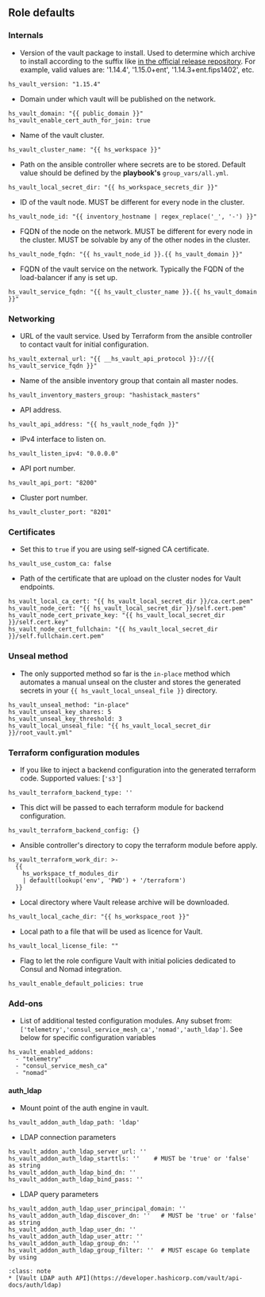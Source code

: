 
```{include} ../../../../roles/vault/README.md
```

## Role defaults

### Internals

* Version of the vault package to install.
Used to determine which archive to install according to the suffix like
[in the official release repository](https://releases.hashicorp.com/vault/). For example,
valid values are: '1.14.4', '1.15.0+ent', '1.14.3+ent.fips1402', etc.

```
hs_vault_version: "1.15.4"
```

* Domain under which vault will be published on the network.

```
hs_vault_domain: "{{ public_domain }}"
hs_vault_enable_cert_auth_for_join: true
```

* Name of the vault cluster.

```
hs_vault_cluster_name: "{{ hs_workspace }}"
```

* Path on the ansible controller where secrets are to be stored. Default value should be
defined by the __playbook's__ `group_vars/all.yml`.
```
hs_vault_local_secret_dir: "{{ hs_workspace_secrets_dir }}"
```

* ID of the vault node. MUST be different for every node in the cluster.

```
hs_vault_node_id: "{{ inventory_hostname | regex_replace('_', '-') }}"
```

* FQDN of the node on the network. MUST be different for every node in the cluster. MUST
be solvable by any of the other nodes in the cluster.

```
hs_vault_node_fqdn: "{{ hs_vault_node_id }}.{{ hs_vault_domain }}"
```

* FQDN of the vault service on the network. Typically the FQDN of the load-balancer
if any is set up.
```
hs_vault_service_fqdn: "{{ hs_vault_cluster_name }}.{{ hs_vault_domain }}"

```
### Networking

* URL of the vault service. Used by Terraform from the ansible controller
to contact vault for initial configuration.
```
hs_vault_external_url: "{{ __hs_vault_api_protocol }}://{{ hs_vault_service_fqdn }}"

```
* Name of the ansible inventory group that contain all master nodes.
```
hs_vault_inventory_masters_group: "hashistack_masters"
```

* API address.

```
hs_vault_api_address: "{{ hs_vault_node_fqdn }}"
```

* IPv4 interface to listen on.

```
hs_vault_listen_ipv4: "0.0.0.0"
```

* API port number.

```
hs_vault_api_port: "8200"
```

* Cluster port number.

```
hs_vault_cluster_port: "8201"

```
### Certificates

* Set this to `true` if you are using self-signed CA certificate.
```
hs_vault_use_custom_ca: false

```
* Path of the certificate that are upload on the cluster nodes for
Vault endpoints.
```
hs_vault_local_ca_cert: "{{ hs_vault_local_secret_dir }}/ca.cert.pem"
hs_vault_node_cert: "{{ hs_vault_local_secret_dir }}/self.cert.pem"
hs_vault_node_cert_private_key: "{{ hs_vault_local_secret_dir }}/self.cert.key"
hs_vault_node_cert_fullchain: "{{ hs_vault_local_secret_dir }}/self.fullchain.cert.pem"

```
### Unseal method

* The only supported method so far is the `in-place` method which automates a manual unseal on the cluster
and stores the generated secrets in your `{{ hs_vault_local_unseal_file }}` directory.
```
hs_vault_unseal_method: "in-place"
hs_vault_unseal_key_shares: 5
hs_vault_unseal_key_threshold: 3
hs_vault_local_unseal_file: "{{ hs_vault_local_secret_dir }}/root_vault.yml"

```
### Terraform configuration modules

* If you like to inject a backend configuration into the generated terraform code.
Supported values: [`'s3'`]
```
hs_vault_terraform_backend_type: ''

```
* This dict will be passed to each terraform module for backend configuration.
```
hs_vault_terraform_backend_config: {}

```
* Ansible controller's directory to copy the terraform module before apply.
```
hs_vault_terraform_work_dir: >-
  {{
    hs_workspace_tf_modules_dir
    | default(lookup('env', 'PWD') + '/terraform')
  }}

```
* Local directory where Vault release archive will be downloaded.
```
hs_vault_local_cache_dir: "{{ hs_workspace_root }}"

```
* Local path to a file that will be used as licence for Vault.
```
hs_vault_local_license_file: ""

```
* Flag to let the role configure Vault with initial policies dedicated to Consul
and Nomad integration.
```
hs_vault_enable_default_policies: true

```
### Add-ons

* List of additional tested configuration modules. Any subset from:
`['telemetry','consul_service_mesh_ca','nomad','auth_ldap']`.
See below for specific configuration variables
```
hs_vault_enabled_addons:
  - "telemetry"
  - "consul_service_mesh_ca"
  - "nomad"

```
#### auth_ldap

* Mount point of the auth engine in vault.
```
hs_vault_addon_auth_ldap_path: 'ldap'

```
* LDAP connection parameters
```
hs_vault_addon_auth_ldap_server_url: ''
hs_vault_addon_auth_ldap_starttls: ''    # MUST be 'true' or 'false' as string
hs_vault_addon_auth_ldap_bind_dn: ''
hs_vault_addon_auth_ldap_bind_pass: ''

```
* LDAP query parameters
```
hs_vault_addon_auth_ldap_user_principal_domain: ''
hs_vault_addon_auth_ldap_discover_dn: ''   # MUST be 'true' or 'false' as string
hs_vault_addon_auth_ldap_user_dn: ''
hs_vault_addon_auth_ldap_user_attr: ''
hs_vault_addon_auth_ldap_group_dn: ''
hs_vault_addon_auth_ldap_group_filter: ''  # MUST escape Go template by using

```
```{admonition} See also
:class: note
* [Vault LDAP auth API](https://developer.hashicorp.com/vault/api-docs/auth/ldap)
```
